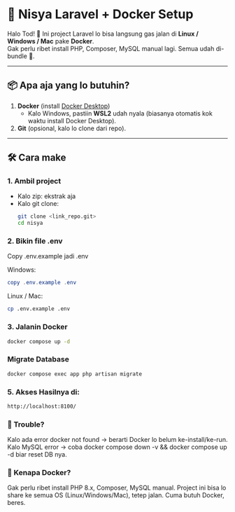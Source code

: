 # 🚀 Nisya Laravel + Docker Setup  

Halo Tod! 🎉 Ini project Laravel lo bisa langsung gas jalan di **Linux / Windows / Mac** pake **Docker**.  
Gak perlu ribet install PHP, Composer, MySQL manual lagi. Semua udah di-bundle 🍱.  

---

## 📦 Apa aja yang lo butuhin?
1. **Docker** (install [Docker Desktop](https://www.docker.com/products/docker-desktop/))  
   - Kalo Windows, pastiin **WSL2** udah nyala (biasanya otomatis kok waktu install Docker Desktop).  
2. **Git** (opsional, kalo lo clone dari repo).  

---

## 🛠️ Cara make

### 1. Ambil project
- Kalo zip: ekstrak aja  
- Kalo git clone:
  ```bash
  git clone <link_repo.git>
  cd nisya

### 2. Bikin file .env
Copy .env.example jadi .env

Windows:
```powershell
copy .env.example .env
```

Linux / Mac:
```bash
cp .env.example .env
```
### 3. Jalanin Docker
```bash
docker compose up -d
```
### Migrate Database
```bash
docker compose exec app php artisan migrate
```

### 5. Akses Hasilnya di:
```bash
http://localhost:8100/
```

### 🤝 Trouble?
Kalo ada error docker not found → berarti Docker lo belum ke-install/ke-run.
Kalo MySQL error → coba docker compose down -v && docker compose up -d biar reset DB nya.

### 🐳 Kenapa Docker?
Gak perlu ribet install PHP 8.x, Composer, MySQL manual.
Project ini bisa lo share ke semua OS (Linux/Windows/Mac), tetep jalan.
Cuma butuh Docker, beres.

